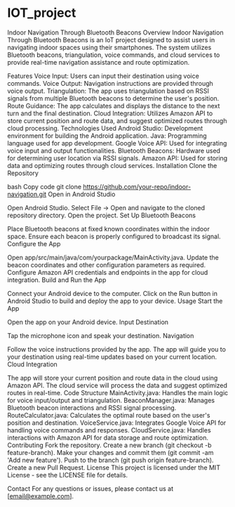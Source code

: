 # IOT_project
Indoor Navigation Through Bluetooth Beacons
Overview
Indoor Navigation Through Bluetooth Beacons is an IoT project designed to assist users in navigating indoor spaces using their smartphones. The system utilizes Bluetooth beacons, triangulation, voice commands, and cloud services to provide real-time navigation assistance and route optimization.

Features
Voice Input: Users can input their destination using voice commands.
Voice Output: Navigation instructions are provided through voice output.
Triangulation: The app uses triangulation based on RSSI signals from multiple Bluetooth beacons to determine the user's position.
Route Guidance: The app calculates and displays the distance to the next turn and the final destination.
Cloud Integration: Utilizes Amazon API to store current position and route data, and suggest optimized routes through cloud processing.
Technologies Used
Android Studio: Development environment for building the Android application.
Java: Programming language used for app development.
Google Voice API: Used for integrating voice input and output functionalities.
Bluetooth Beacons: Hardware used for determining user location via RSSI signals.
Amazon API: Used for storing data and optimizing routes through cloud services.
Installation
Clone the Repository

bash
Copy code
git clone https://github.com/your-repo/indoor-navigation.git
Open in Android Studio

Open Android Studio.
Select File -> Open and navigate to the cloned repository directory.
Open the project.
Set Up Bluetooth Beacons

Place Bluetooth beacons at fixed known coordinates within the indoor space.
Ensure each beacon is properly configured to broadcast its signal.
Configure the App

Open app/src/main/java/com/yourpackage/MainActivity.java.
Update the beacon coordinates and other configuration parameters as required.
Configure Amazon API credentials and endpoints in the app for cloud integration.
Build and Run the App

Connect your Android device to the computer.
Click on the Run button in Android Studio to build and deploy the app to your device.
Usage
Start the App

Open the app on your Android device.
Input Destination

Tap the microphone icon and speak your destination.
Navigation

Follow the voice instructions provided by the app.
The app will guide you to your destination using real-time updates based on your current location.
Cloud Integration

The app will store your current position and route data in the cloud using Amazon API.
The cloud service will process the data and suggest optimized routes in real-time.
Code Structure
MainActivity.java: Handles the main logic for voice input/output and triangulation.
BeaconManager.java: Manages Bluetooth beacon interactions and RSSI signal processing.
RouteCalculator.java: Calculates the optimal route based on the user's position and destination.
VoiceService.java: Integrates Google Voice API for handling voice commands and responses.
CloudService.java: Handles interactions with Amazon API for data storage and route optimization.
Contributing
Fork the repository.
Create a new branch (git checkout -b feature-branch).
Make your changes and commit them (git commit -am 'Add new feature').
Push to the branch (git push origin feature-branch).
Create a new Pull Request.
License
This project is licensed under the MIT License - see the LICENSE file for details.

Contact
For any questions or issues, please contact us at [email@example.com].

